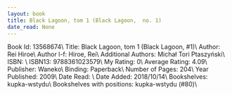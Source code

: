 ```yaml
---
layout: book
title: Black Lagoon, tom 1 (Black Lagoon,  no. 1)
date_read: None
---
```


Book Id: 13568674\ 
Title: Black Lagoon, tom 1 (Black Lagoon, #1)\ 
Author: Rei Hiroe\ 
Author l-f: Hiroe, Rei\ 
Additional Authors: Michał Tori Ptaszyński\ 
ISBN: \ 
ISBN13: 9788361023579\ 
My Rating: 0\ 
Average Rating: 4.09\ 
Publisher: Waneko\ 
Binding: Paperback\ 
Number of Pages: 204\ 
Year Published: 2009\ 
Date Read: \ 
Date Added: 2018/10/14\ 
Bookshelves: kupka-wstydu\ 
Bookshelves with positions: kupka-wstydu (#80)\ 

